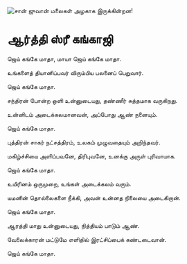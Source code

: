 ![சான் ஜுவான் மலைகள் அழகாக இருக்கின்றன!](lib/images/img.png "San Juan Mountains")

# ஆர்த்தி ஸ்ரீ கங்காஜி

ஜெய் கங்கே மாதா, மாயா ஜெய் கங்கே மாதா.

 உங்களைத் தியானிப்பவர் விரும்பிய பலனைப் பெறுவார்.

ஜெய் கங்கே மாதா.

சந்திரன் போன்ற ஒளி உன்னுடையது, தண்ணீர் சுத்தமாக வருகிறது.

உன்னிடம் அடைக்கலமானவன், அப்போது ஆண் நனையும்.

ஜெய் கங்கே மாதா.

புத்திரன் சாகர் நட்சத்திரம், உலகம் முழுவதையும் அறிந்தவர்.

மகிழ்ச்சியை அளிப்பவனே, திரிபுவனே, உனக்கு அருள் புரிவாயாக.

ஜெய் கங்கே மாதா.

உயிரினம் ஒருமுறை, உங்கள் அடைக்கலம் வரும்.

யமனின் தொல்லைகளை நீக்கி, அவன் உன்னத நிலையை அடைகிறான்.

ஜெய் கங்கே மாதா.

ஆரத்தி மாது உன்னுடையது, நித்தியம் பாடும் ஆண்.

வேலைக்காரன் மட்டுமே எளிதில் இரட்சிப்பைக் கண்டடைவான்.

ஜெய் கங்கே மாதா.